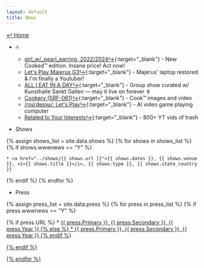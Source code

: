 ```yaml
---
layout: default
title: News
---
```

<a href="../">↩ Home </a>
* 🔥
	* [girl_w/_pearl_earring, 2022/2024↪](https://schellmannart.com/en/works/2311/girl-w--pearl-earring){:target="_blank"} - New Cooked™ edition. Insane price! Act now! 
	* [Let's Play Majerus G3↪](https://rhizome.org/editorial/artbase-anthologies-002/){:target="_blank"} - Majerus' laptop restored & I'm finally a Youtuber!  
	* [ALL I EAT IN A DAY↪](https://www.kunsthallesanktgallen.ch/en/exhibition/959/ALLIEATINADAY2024){:target="_blank"} - Group show curated w/ Kunsthalle Sankt Gallen — may it live on forever ✞
	* [Cookery (SRF-061)↪](https://cookery.cooking/){:target="_blank"} - Cook™ images and video   
	* [/roʊˈdeɪoʊ/: Let's Play↪](https://rodeo.computer/){:target="_blank"} - AI video game playing computer   
	* [Related to Your Interests↪](https://rtyi.coryarcangel.com/){:target="_blank"} - 800+ YT vids of trash  

* Shows

{% assign shows_list = site.data.shows %}
{% for shows in shows_list %}
{% if shows.wwwnews == "Y" %}

	* <a href="../shows/{{ shows.url }}">{{ shows.dates }}, {{ shows.venue }}, <i>{{ shows.title }}</i>, {{ shows.type }}, {{ shows.state_country }}

{% endif %}
{% endfor %}

* Press

{% assign press_list = site.data.press %}
{% for press in press_list %}
{% if press.wwwnews == "Y" %}

{% if press.URL %}
	* <a href="{{ press.URL }}">{{ press.Primary }}, {{ press.Secondary }}, {{ press.Year }}
{% else %}
	* {{ press.Primary }}, {{ press.Secondary }}, {{ press.Year }}
{% endif %}

{% endif %}	

{% endfor %}